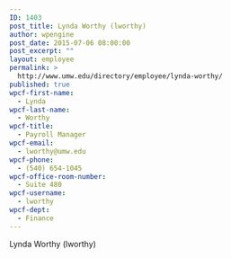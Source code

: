 ```yaml
---
ID: 1403
post_title: Lynda Worthy (lworthy)
author: wpengine
post_date: 2015-07-06 08:00:00
post_excerpt: ""
layout: employee
permalink: >
  http://www.umw.edu/directory/employee/lynda-worthy/
published: true
wpcf-first-name:
  - Lynda
wpcf-last-name:
  - Worthy
wpcf-title:
  - Payroll Manager
wpcf-email:
  - lworthy@umw.edu
wpcf-phone:
  - (540) 654-1045
wpcf-office-room-number:
  - Suite 480
wpcf-username:
  - lworthy
wpcf-dept:
  - Finance
---
```

Lynda Worthy (lworthy)